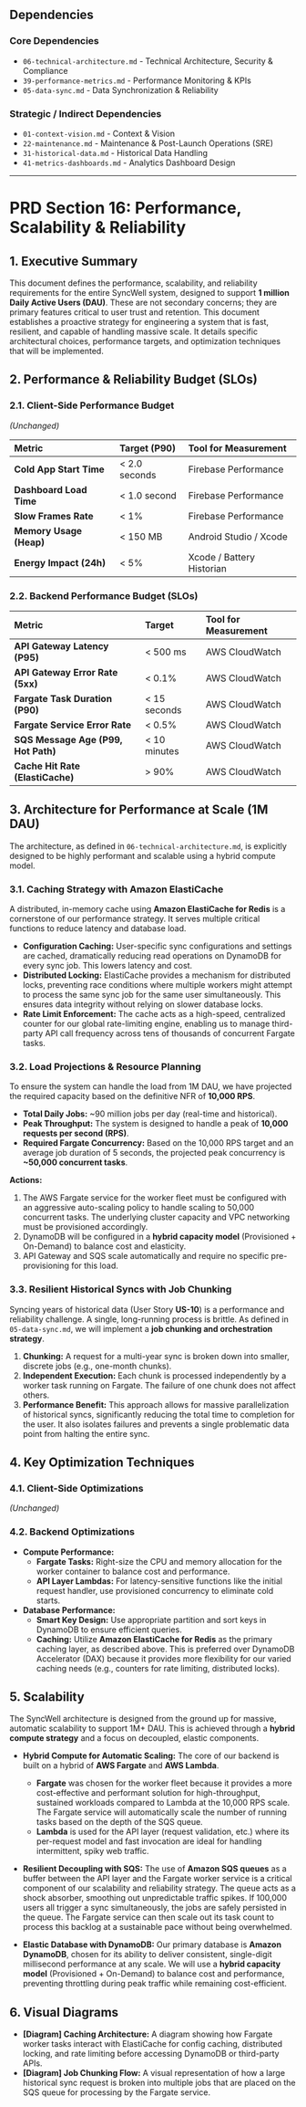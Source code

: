 ## Dependencies

### Core Dependencies
- `06-technical-architecture.md` - Technical Architecture, Security & Compliance
- `39-performance-metrics.md` - Performance Monitoring & KPIs
- `05-data-sync.md` - Data Synchronization & Reliability

### Strategic / Indirect Dependencies
- `01-context-vision.md` - Context & Vision
- `22-maintenance.md` - Maintenance & Post-Launch Operations (SRE)
- `31-historical-data.md` - Historical Data Handling
- `41-metrics-dashboards.md` - Analytics Dashboard Design

---

# PRD Section 16: Performance, Scalability & Reliability

## 1. Executive Summary

This document defines the performance, scalability, and reliability requirements for the entire SyncWell system, designed to support **1 million Daily Active Users (DAU)**. These are not secondary concerns; they are primary features critical to user trust and retention. This document establishes a proactive strategy for engineering a system that is fast, resilient, and capable of handling massive scale. It details specific architectural choices, performance targets, and optimization techniques that will be implemented.

## 2. Performance & Reliability Budget (SLOs)

### 2.1. Client-Side Performance Budget
*(Unchanged)*

| Metric | Target (P90) | Tool for Measurement |
| :--- | :--- | :--- |
| **Cold App Start Time** | < 2.0 seconds | Firebase Performance |
| **Dashboard Load Time** | < 1.0 second | Firebase Performance |
| **Slow Frames Rate** | < 1% | Firebase Performance |
| **Memory Usage (Heap)** | < 150 MB | Android Studio / Xcode |
| **Energy Impact (24h)** | < 5% | Xcode / Battery Historian|

### 2.2. Backend Performance Budget (SLOs)

| Metric | Target | Tool for Measurement |
| :--- | :--- | :--- |
| **API Gateway Latency (P95)** | < 500 ms | AWS CloudWatch |
| **API Gateway Error Rate (5xx)**| < 0.1% | AWS CloudWatch |
| **Fargate Task Duration (P90)**| < 15 seconds | AWS CloudWatch |
| **Fargate Service Error Rate** | < 0.5% | AWS CloudWatch |
| **SQS Message Age (P99, Hot Path)**| < 10 minutes | AWS CloudWatch |
| **Cache Hit Rate (ElastiCache)** | > 90% | AWS CloudWatch |

## 3. Architecture for Performance at Scale (1M DAU)

The architecture, as defined in `06-technical-architecture.md`, is explicitly designed to be highly performant and scalable using a hybrid compute model.

### 3.1. Caching Strategy with Amazon ElastiCache

A distributed, in-memory cache using **Amazon ElastiCache for Redis** is a cornerstone of our performance strategy. It serves multiple critical functions to reduce latency and database load.

*   **Configuration Caching:** User-specific sync configurations and settings are cached, dramatically reducing read operations on DynamoDB for every sync job. This lowers latency and cost.
*   **Distributed Locking:** ElastiCache provides a mechanism for distributed locks, preventing race conditions where multiple workers might attempt to process the same sync job for the same user simultaneously. This ensures data integrity without relying on slower database locks.
*   **Rate Limit Enforcement:** The cache acts as a high-speed, centralized counter for our global rate-limiting engine, enabling us to manage third-party API call frequency across tens of thousands of concurrent Fargate tasks.

### 3.2. Load Projections & Resource Planning

To ensure the system can handle the load from 1M DAU, we have projected the required capacity based on the definitive NFR of **10,000 RPS**.

*   **Total Daily Jobs:** ~90 million jobs per day (real-time and historical).
*   **Peak Throughput:** The system is designed to handle a peak of **10,000 requests per second (RPS)**.
*   **Required Fargate Concurrency:** Based on the 10,000 RPS target and an average job duration of 5 seconds, the projected peak concurrency is **~50,000 concurrent tasks**.

**Actions:**
1.  The AWS Fargate service for the worker fleet must be configured with an aggressive auto-scaling policy to handle scaling to 50,000 concurrent tasks. The underlying cluster capacity and VPC networking must be provisioned accordingly.
2.  DynamoDB will be configured in a **hybrid capacity model** (Provisioned + On-Demand) to balance cost and elasticity.
3.  API Gateway and SQS scale automatically and require no specific pre-provisioning for this load.

### 3.3. Resilient Historical Syncs with Job Chunking

Syncing years of historical data (User Story **US-10**) is a performance and reliability challenge. A single, long-running process is brittle. As defined in `05-data-sync.md`, we will implement a **job chunking and orchestration strategy**.

1.  **Chunking:** A request for a multi-year sync is broken down into smaller, discrete jobs (e.g., one-month chunks).
2.  **Independent Execution:** Each chunk is processed independently by a worker task running on Fargate. The failure of one chunk does not affect others.
3.  **Performance Benefit:** This approach allows for massive parallelization of historical syncs, significantly reducing the total time to completion for the user. It also isolates failures and prevents a single problematic data point from halting the entire sync.

## 4. Key Optimization Techniques

### 4.1. Client-Side Optimizations
*(Unchanged)*

### 4.2. Backend Optimizations

*   **Compute Performance:**
    *   **Fargate Tasks:** Right-size the CPU and memory allocation for the worker container to balance cost and performance.
    *   **API Layer Lambdas:** For latency-sensitive functions like the initial request handler, use provisioned concurrency to eliminate cold starts.
*   **Database Performance:**
    *   **Smart Key Design:** Use appropriate partition and sort keys in DynamoDB to ensure efficient queries.
    *   **Caching:** Utilize **Amazon ElastiCache for Redis** as the primary caching layer, as described above. This is preferred over DynamoDB Accelerator (DAX) because it provides more flexibility for our varied caching needs (e.g., counters for rate limiting, distributed locks).

## 5. Scalability

The SyncWell architecture is designed from the ground up for massive, automatic scalability to support 1M+ DAU. This is achieved through a **hybrid compute strategy** and a focus on decoupled, elastic components.

*   **Hybrid Compute for Automatic Scaling:** The core of our backend is built on a hybrid of **AWS Fargate** and **AWS Lambda**.
    *   **Fargate** was chosen for the worker fleet because it provides a more cost-effective and performant solution for high-throughput, sustained workloads compared to Lambda at the 10,000 RPS scale. The Fargate service will automatically scale the number of running tasks based on the depth of the SQS queue.
    *   **Lambda** is used for the API layer (request validation, etc.) where its per-request model and fast invocation are ideal for handling intermittent, spiky web traffic.

*   **Resilient Decoupling with SQS:** The use of **Amazon SQS queues** as a buffer between the API layer and the Fargate worker service is a critical component of our scalability and reliability strategy. The queue acts as a shock absorber, smoothing out unpredictable traffic spikes. If 100,000 users all trigger a sync simultaneously, the jobs are safely persisted in the queue. The Fargate service can then scale out its task count to process this backlog at a sustainable pace without being overwhelmed.

*   **Elastic Database with DynamoDB:** Our primary database is **Amazon DynamoDB**, chosen for its ability to deliver consistent, single-digit millisecond performance at any scale. We will use a **hybrid capacity model** (Provisioned + On-Demand) to balance cost and performance, preventing throttling during peak traffic while remaining cost-efficient.

## 6. Visual Diagrams
*   **[Diagram] Caching Architecture:** A diagram showing how Fargate worker tasks interact with ElastiCache for config caching, distributed locking, and rate limiting before accessing DynamoDB or third-party APIs.
*   **[Diagram] Job Chunking Flow:** A visual representation of how a large historical sync request is broken into multiple jobs that are placed on the SQS queue for processing by the Fargate service.
